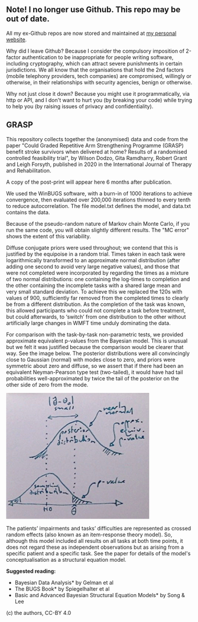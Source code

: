 ## Note! I no longer use Github. This repo may be out of date.

All my ex-Github repos are now stored and maintained at [my personal website](http://www.robertgrantstats.co.uk/code.html).

Why did I leave Github? Because I consider the compulsory imposition of 2-factor authentication to be inappropriate for people writing software, including cryptography, which can attract severe punishments in certain jurisdictions. We all know that the organisations that hold the 2nd factors (mobile telephony providers, tech companies) are compromised, willingly or otherwise, in their relationships with security agencies, benign or otherwise.

Why not just close it down? Because you might use it programmatically, via http or API, and I don't want to hurt you (by breaking your code) while trying to help you (by raising issues of privacy and confidentiality).




## GRASP

This repository collects together the (anonymised) data and code from the paper "Could Graded Repetitive Arm Strengthening Programme (GRASP) benefit stroke survivors when delivered at home? Results of a randomised controlled feasibility trial", by Wilson Dodzo, Gita Ramdharry, Robert Grant and Leigh Forsyth, published in 2020 in the International Journal of Therapy and Rehabilitation.

A copy of the post-print will appear here 6 months after publication.

We used the WinBUGS software, with a burn-in of 1000 iterations to achieve convergence, then evaluated over 200,000 iterations thinned to every tenth to reduce autocorrelation. The file model.txt defines the model, and data.txt contains the data.

Because of the pseudo-random nature of Markov chain Monte Carlo, if you run the same code, you will obtain slightly different results. The "MC error" shows the extent of this variability.

Diffuse conjugate priors were used throughout; we contend that this is justified by the equipoise in a random trial. Times taken in each task were logarithmically transformed to an approximate normal distribution (after adding one second to avoid very large negative values), and those that were not completed were incorporated by regarding the times as a mixture of two normal distributions: one containing the log-times to completion and the other containing the incomplete tasks with a shared large mean and very small standard deviation. To achieve this we replaced the 120s with values of 900, sufficiently far removed from the completed times to clearly be from a different distribution. As the completion of the task was known, this allowed participants who could not complete a task before treatment, but could afterwards, to ‘switch’ from one distribution to the other without artificially large changes in WMFT time unduly dominating the data.

For comparison with the task-by-task non-parametric tests, we provided approximate equivalent p-values from the Bayesian model. This is unusual but we felt it was justified because the comparison would be clearer that way. See the image below. The posterior distributions were all convincingly close to Gaussian (normal) with modes close to zero, and priors were symmetric about zero and diffuse, so we assert that if there had been an equivalent Neyman-Pearson type test (two-tailed), it would have had tail probabilities well-approximated by twice the tail of the posterior on the other side of zero from the mode.

![Diagram of sampling distribution under H0 and posterior distribution](aepv.jpg)

The patients’ impairments and tasks’ difficulties are represented as crossed random effects (also known as an item-response theory model). So, although this model included all results on all tasks at both time points, it does not regard these as independent observations but as arising from a specific patient and a specific task. See the paper for details of the model's conceptualisation as a structural equation model.

**Suggested reading:**

* Bayesian Data Analysis* by Gelman et al
* The BUGS Book* by Spiegelhalter et al
* Basic and Advanced Bayesian Structural Equation Models* by Song & Lee


(c) the authors, CC-BY 4.0
